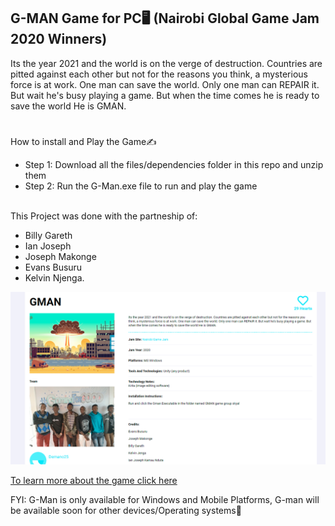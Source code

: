 ## G-MAN Game for PC🖥️ (Nairobi Global Game Jam 2020 Winners)

Its the year 2021 and the world is on the verge of destruction.
Countries are pitted against each other but not for the reasons you think, a mysterious force is at work. 
One man can save the world. Only one man can REPAIR it. 
 But wait he's busy playing a game. But when the time comes he is ready to save the world He is GMAN.
<html>
  <head><h1></h1></head>
  <body>
    <p>How to install and Play the Game✍️</p>
  <ul>
    <li>Step 1: Download all the files/dependencies folder in this repo and unzip them</li>
    <li>Step 2: Run the G-Man.exe file to run and play the game</li>
    <br>
    </ul>
  <p>This Project was done with the partneship of:</p>
  <ul>
    <li>Billy Gareth</li>
    <li>Ian Joseph</li>
    <li>Joseph Makonge</li>
    <li>Evans Busuru</li>
    <li>Kelvin Njenga.</li>
    </ul>
    <img src='Screenshot 2022-05-24 120342.png'>
    <a href='https://globalgamejam.org/2020/games/gman-4'><p>To learn more about the game click here</p></a>
    <caption>FYI: G-Man is only available for Windows and Mobile Platforms, G-man will be available soon for other devices/Operating systems🦾 </caption>
  </body>
  <html/>
